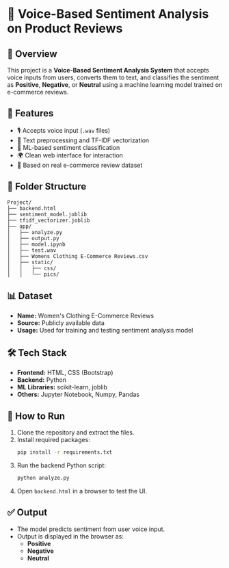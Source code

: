 
# 🎤 Voice-Based Sentiment Analysis on Product Reviews

## 📌 Overview

This project is a **Voice-Based Sentiment Analysis System** that accepts voice inputs from users, converts them to text, and classifies the sentiment as **Positive**, **Negative**, or **Neutral** using a machine learning model trained on e-commerce reviews.

## 🚀 Features

- 🎙️ Accepts voice input (`.wav` files)
- 🧼 Text preprocessing and TF-IDF vectorization
- 🤖 ML-based sentiment classification
- 🌍 Clean web interface for interaction
- 📂 Based on real e-commerce review dataset

## 📁 Folder Structure

```
Project/
├── backend.html
├── sentiment_model.joblib
├── tfidf_vectorizer.joblib
├── app/
│   ├── analyze.py
│   ├── output.py
│   ├── model.ipynb
│   ├── test.wav
│   ├── Womens Clothing E-Commerce Reviews.csv
│   ├── static/
│   │   ├── css/
│   │   └── pics/
```

## 📊 Dataset

- **Name:** Women's Clothing E-Commerce Reviews
- **Source:** Publicly available data
- **Usage:** Used for training and testing sentiment analysis model

## 🛠️ Tech Stack

- **Frontend:** HTML, CSS (Bootstrap)
- **Backend:** Python
- **ML Libraries:** scikit-learn, joblib
- **Others:** Jupyter Notebook, Numpy, Pandas

## 🧪 How to Run

1. Clone the repository and extract the files.
2. Install required packages:
   ```bash
   pip install -r requirements.txt
   ```
3. Run the backend Python script:
   ```bash
   python analyze.py
   ```
4. Open `backend.html` in a browser to test the UI.

## ✅ Output

- The model predicts sentiment from user voice input.
- Output is displayed in the browser as:
  - **Positive**
  - **Negative**
  - **Neutral**



